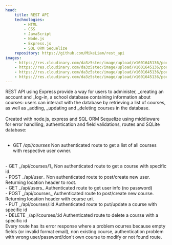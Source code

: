 ```yaml
---
head:
    title: REST API
    technologies: 
        - HTML
        - CSS
        - JavaScript
        - Node.js
        - Express.js
        - SQL ORM Sequelize
    repository: https://github.com/MikeLiam/rest_api
images:
    - https://res.cloudinary.com/da3z5stec/image/upload/v1601645136/portflio-nuxt/rest_api_landscape_01_rtzyja.png
    - https://res.cloudinary.com/da3z5stec/image/upload/v1601645136/portflio-nuxt/rest_api_landscape_02_qa2zbt.png
    - https://res.cloudinary.com/da3z5stec/image/upload/v1601645136/portflio-nuxt/rest_api_landscape_03_uub5ay.png
    - https://res.cloudinary.com/da3z5stec/image/upload/v1601645136/portflio-nuxt/rest_api_landscape_04_vvmehi.png
---
```

REST API using Express provide a way for users to administer, _creating an account and _log-in, a school database containing information about courses: users can interact with the database by retrieving a list of courses, as well as _adding, _updating and _deleting courses in the database.  
<br/>
Created with node.js, express and SQL ORM Sequelize using middleware for error handlling, authentication and field validations, routes and SQLite database:  
<br/>
- GET _/api/courses_ Non authenticated route to get a list of all courses with respective user owner.  
<br/>
- GET _/api/courses/1_ Non authenticated route to get a course with specific id.  
<br/>
- POST _/api/user_ Non authenticated route to post/create new user. Returning location header to root.   
<br/>
- GET _/api/users_ Authenticated route to get user info (no password)   
<br/>
- POST _/api/courses_ Authenticated route to post/create new course. Returning location header with course uri.   
<br/>
- PUT _/api/courses/:id Authenticated route to put/update a course with specific id   
<br/>
- DELETE _/api/courses/:id Authenticated route to delete a course with a specific id   
<br/>
Every route has its error response where a problem ocurres because empty fields (or invalid format email), non existing course, authentication problem with wrong user/password/don't own course to modify or not found route.